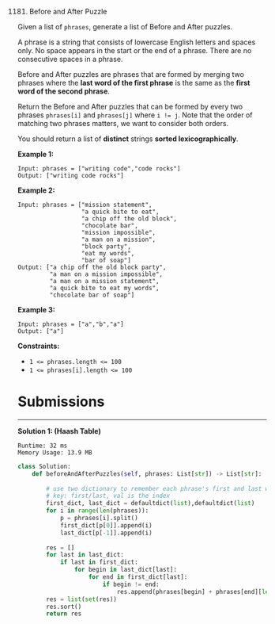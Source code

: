 1181. Before and After Puzzle

Given a list of `phrases`, generate a list of Before and After puzzles.

A phrase is a string that consists of lowercase English letters and spaces only. No space appears in the start or the end of a phrase. There are no consecutive spaces in a phrase.

Before and After puzzles are phrases that are formed by merging two phrases where the **last word of the first phrase** is the same as the **first word of the second phrase**.

Return the Before and After puzzles that can be formed by every two phrases `phrases[i]` and `phrases[j]` where `i != j`. Note that the order of matching two phrases matters, we want to consider both orders.

You should return a list of **distinct** strings **sorted lexicographically**.

 

**Example 1:**
```
Input: phrases = ["writing code","code rocks"]
Output: ["writing code rocks"]
```

**Example 2:**
```
Input: phrases = ["mission statement",
                  "a quick bite to eat",
                  "a chip off the old block",
                  "chocolate bar",
                  "mission impossible",
                  "a man on a mission",
                  "block party",
                  "eat my words",
                  "bar of soap"]
Output: ["a chip off the old block party",
         "a man on a mission impossible",
         "a man on a mission statement",
         "a quick bite to eat my words",
         "chocolate bar of soap"]
```

**Example 3:**
```
Input: phrases = ["a","b","a"]
Output: ["a"]
```

**Constraints:**

* `1 <= phrases.length <= 100`
* `1 <= phrases[i].length <= 100`

# Submissions
---
**Solution 1: (Haash Table)**
```
Runtime: 32 ms
Memory Usage: 13.9 MB
```
```python
class Solution:
    def beforeAndAfterPuzzles(self, phrases: List[str]) -> List[str]:
        
        # use two dictionary to remember each phrase's first and last word
        # key: first/last, val is the index
        first_dict, last_dict = defaultdict(list),defaultdict(list)
        for i in range(len(phrases)):
            p = phrases[i].split()
            first_dict[p[0]].append(i)
            last_dict[p[-1]].append(i)
        
        res = []
        for last in last_dict:
            if last in first_dict:
                for begin in last_dict[last]:
                    for end in first_dict[last]:
                        if begin != end:
                            res.append(phrases[begin] + phrases[end][len(last):])
        res = list(set(res))
        res.sort()
        return res
```